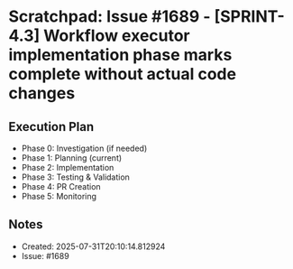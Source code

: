 # Scratchpad: Issue #1689 - [SPRINT-4.3] Workflow executor implementation phase marks complete without actual code changes

## Execution Plan
- Phase 0: Investigation (if needed)
- Phase 1: Planning (current)
- Phase 2: Implementation
- Phase 3: Testing & Validation
- Phase 4: PR Creation
- Phase 5: Monitoring

## Notes
- Created: 2025-07-31T20:10:14.812924
- Issue: #1689
